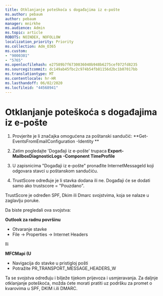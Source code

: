 ```yaml
---
title: Otklanjanje poteškoća s događajima iz e-pošte
ms.author: pebaum
author: pebaum
manager: mnirkhe
ms.audience: Admin
ms.topic: article
ROBOTS: NOINDEX, NOFOLLOW
localization_priority: Priority
ms.collection: Adm_O365
ms.custom:
- "9000301"
- "5765"
ms.openlocfilehash: e27589b7f6730036040b948b6275cef072fd8235
ms.sourcegitcommit: dc149ab45fbc2c974b54fb81156d2bc1b07017bb
ms.translationtype: MT
ms.contentlocale: hr-HR
ms.lasthandoff: 06/02/2020
ms.locfileid: "44568941"
---
```

# <a name="troubleshooting-events-from-email"></a>Otklanjanje poteškoća s događajima iz e-pošte

1. Provjerite je li značajka omogućena za poštanski sandučić: **Get-EventsFromEmailConfiguration -Identity <mailbox> **

2. Zatim pogledajte 'Događaji iz e-pošte' trupaca **Export-MailboxDiagnosticLogs <mailbox> -Component TimeProfile**

3. U zapisnicima "Događaji iz e-pošte" pronađite InternetMessageId koji odgovara stavci u poštanskom sandučiću.  

4. TrustScore određuje je li stavka dodana ili ne. Događaji će se dodati samo ako trustscore = "Pouzdano".

TrustScore je određen SPF, Dkim ili Dmarc svojstvima, koja se nalaze u zaglavlju poruke.

Da biste pregledali ova svojstva:

**Outlook za radnu površinu**

- Otvaranje stavke
- File -> Properties -> Internet Headers

Ili

**MFCMapi (U**

- Navigacija do stavke u pristigloj pošti
- Potražite PR_TRANSPORT_MESSAGE_HEADERS_W

Ta se svojstva određuju i bilježe tijekom prijevoza i usmjeravanja. Za daljnje otklanjanje poteškoća, možda ćete morati pratiti uz podršku za promet o kvarovima u SPF, DKIM i.ili DMARC.